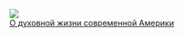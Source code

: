 ![](/books/nonf_publicism/Кнут%20Гамсун/О%20духовной%20жизни%20современной%20Америки.jpg)  
[О духовной жизни современной Америки](/books/nonf_publicism/Кнут%20Гамсун/О%20духовной%20жизни%20современной%20Америки)
